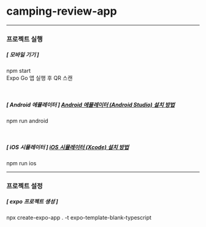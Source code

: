 # camping-review-app

---

### 프로젝트 실행

##### [ 모바일 기기 ]

npm start  
Expo Go 앱 실행 후 QR 스캔

<br/>

##### [ Android 에뮬레이터 ] [Android 에뮬레이터 (Android Studio) 설치 방법](https://docs.google.com/presentation/d/16aTNlCKriyH1oZ1Z8g1UM41ne9xVOdsFxHOhDflcqGE/edit?usp=sharing)

npm run android

<br/>

##### [ iOS 시뮬레이터 ] [iOS 시뮬레이터 (Xcode) 설치 방법](https://docs.google.com/presentation/d/1aYB6kJj1dxRIVaRPE-BHh8WExao8sSv8zwj2UfGvh2A/edit?usp=sharing)

npm run ios

---

### 프로젝트 설정

##### [ expo 프로젝트 생성 ]

npx create-expo-app . -t expo-template-blank-typescript
